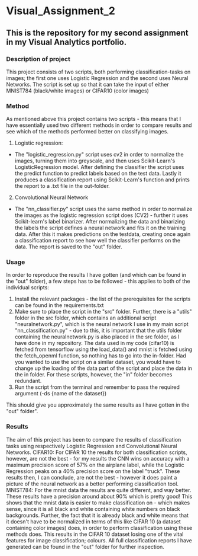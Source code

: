 # Visual_Assignment_2
## This is the repository for my second assignment in my Visual Analytics portfolio.

### Description of project
This project consists of two scripts, both performing classification-tasks on images; the first one uses Logistic Regression and the second uses Neural Networks. The script is set up so that it can take the input of either MNIST784 (black/white images) or CIFAR10 (color images)

### Method
As mentioned above this project contains two scripts - this means that I have essentially used two different methods in order to compare results and see which of the methods performed better on classifying images. 
1) Logistic regression:
- The "logistic_regression.py" script uses cv2 in order to normalize the images, turning them into greyscale, and then uses Scikit-Learn's LogisticRegression model. After defining the classifier the script uses the predict function to predict labels based on the test data. Lastly it produces a classification report using Scikit-Learn's function and prints the report to a .txt file in the out-folder.
2) Convolutional Neural Network
- The "nn_classifier.py" script uses the same method in order to normalize the images as the logistic regression script does (CV2) - further it uses Scikit-learn's label binarizer. After normalizing the data and binarizing the labels the script defines a neural network and fits it on the training data. After this it makes predictions on the testdata, creating once again a classification report to see how well the classifier performs on the data. The report is saved to the "out" folder. 

### Usage 
In order to reproduce the results I have gotten (and which can be found in the "out" folder), a few steps has to be followed - this applies to both of the individual scripts:
1) Install the relevant packages - the list of the prerequisites for the scripts can be found in the requirements.txt
2) Make sure to place the script in the "src" folder. Further, there is a "utils" folder in the src folder, which contains an additional script "neuralnetwork.py", which is the neural network I use in my main script "nn_classification.py" - due to this, it is important that the utils folder containing the neuralnetwork.py is also placed in the src folder, as I have done in my repository. The data used in my code (cifar10) is fetched from tensorflow using the load_data() and mnist is fetched using the fetch_openml function, so nothing has to go into the in-folder. Had you wanted to use the script on a similar dataset, you would have to change up the loading of the data part of the script and place the data in the in folder. For these scripts, however, the "in" folder becomes redundant. 
3) Run the script from the terminal and remember to pass the required argument (-ds {name of the dataset})

This should give you approximately the same results as I have gotten in the "out" folder".

### Results 
The aim of this project has been to compare the results of classification tasks using respectively Logistic Regression and Convolutional Neural Networks. 
CIFAR10: For CIFAR 10 the results for both classification scripts, however, are not the best - for my results the CNN wins on accuracy with a maximum precision score of 57% on the airplane label, while the Logistic Regression peaks on a 40% precision score on the label "truck". These results then, I can conclude, are not the best - however it does paint a picture of the neural network as a better performing classification tool. 
MNIST784: For the mnist data the results are quite different, and way better. These results have a precision around about 90% which is pretty good! This shows that the mnist data is easier to make classification on - which makes sense, since it is all black and white containing white numbers on black backgrounds. Further, the fact that it is already black and white means that it doesn't have to be normalized in terms of this like CIFAR 10 (a dataset containing color images) does, in order to perform classification using these methods does. This results in the CIFAR 10 dataset losing one of the vital features for image classification; colours. 
All full classification reports I have generated can be found in the "out" folder for further inspection.
